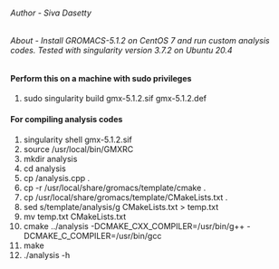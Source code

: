 ###### Author - Siva Dasetty

###### About - Install GROMACS-5.1.2 on CentOS 7 and run custom analysis codes. Tested with singularity version 3.7.2 on Ubuntu 20.4

#### Perform this on a machine with sudo privileges
1. sudo singularity build gmx-5.1.2.sif gmx-5.1.2.def

#### For compiling analysis codes
1. singularity shell gmx-5.1.2.sif
2. source /usr/local/bin/GMXRC
3. mkdir analysis
4. cd analysis
5. cp <path to analysis codes>/analysis.cpp .
6. cp -r /usr/local/share/gromacs/template/cmake .
7. cp /usr/local/share/gromacs/template/CMakeLists.txt .
8. sed s/template/analysis/g  CMakeLists.txt > temp.txt
9. mv temp.txt CMakeLists.txt
10. cmake ../analysis -DCMAKE_CXX_COMPILER=/usr/bin/g++ -DCMAKE_C_COMPILER=/usr/bin/gcc
11. make
12. ./analysis -h
